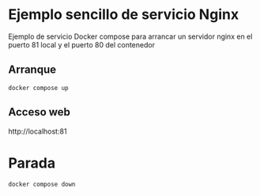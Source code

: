 # Ejemplo sencillo de servicio Nginx 

Ejemplo de servicio Docker compose para arrancar un servidor nginx 
en el puerto 81 local y el puerto 80 del contenedor

## Arranque
```shell
docker compose up
```
## Acceso web
http://localhost:81
# Parada
```shell
docker compose down
```
